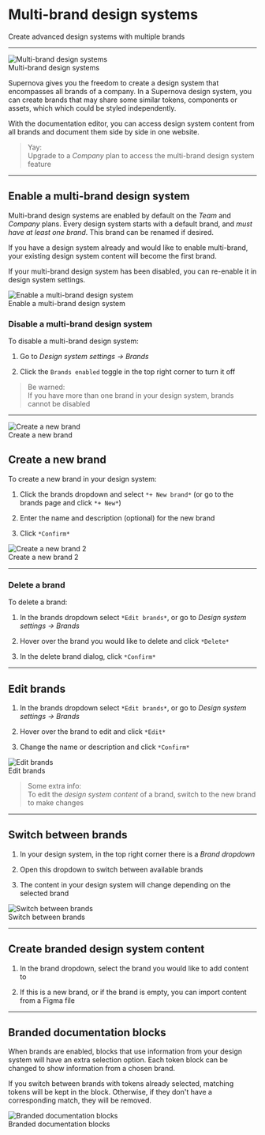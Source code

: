 
# Multi-brand design systems

Create advanced design systems with multiple brands

---

  
![Multi-brand design systems](https://studio-assets.supernova.io/design-systems/6475/6a85f56a-7742-4264-ad31-3aadef688f62.png?Expires=1972252800&Policy=eyJTdGF0ZW1lbnQiOlt7IlJlc291cmNlIjoiaHR0cHM6Ly9zdHVkaW8tYXNzZXRzLnN1cGVybm92YS5pby9kZXNpZ24tc3lzdGVtcy82NDc1LzZhODVmNTZhLTc3NDItNDI2NC1hZDMxLTNhYWRlZjY4OGY2Mi5wbmciLCJDb25kaXRpb24iOnsiRGF0ZUxlc3NUaGFuIjp7IkFXUzpFcG9jaFRpbWUiOjE5NzIyNTI4MDB9fX1dfQ__&Signature=Tc1s6i03ZzT27-qRjWlkBhqHGvNsQUBsIJNr13IBqQssgc4tXHHvi9Ol~qFy-kT0Vo5AY-QZ7r0YyKIC1Sr-bmLO5x8Br64t7DjktJGuV1AK6-I7C2M-xNNTp~tdLVpYQ3RDsoPRPpA2ccdeqGH33f2NxEli6OnwU5TJCcMnXmHhSMCdFkndYJg4DjS2sG-Ey5th1MmC3wxmpyylulRXlS9ouqnwp4UFPgers2ZlHg8A3P2yHqZlucddt8vvoitMyxFbAnzcT28E96PbXfT3OmqVGA0Z6fWrLnXuvZwmoSDo1s-IYjxex~HbzCg1GNjmMnAwAErqRVffyW4qRTOoqw__&Key-Pair-Id=APKAJGK34LCCAUR7N6LA)  
Multi-brand design systems  


Supernova gives you the freedom to create a design system that encompasses all brands of a company. In a Supernova design system, you can create brands that may share some similar tokens, components or assets, which which could be styled independently. 

With the documentation editor, you can access design system content from all brands and document them side by side in one website.

> Yay:  
> Upgrade to a *Company* plan to access the multi-brand design system feature

---

## Enable a multi-brand design system

Multi-brand design systems are enabled by default on the *Team* and *Company* plans. Every design system starts with a default brand, and *must have at least one brand*. This brand can be renamed if desired. 

If you have a design system already and would like to enable multi-brand, your existing design system content will become the first brand.

If your multi-brand design system has been disabled, you can re-enable it in design system settings. 

  
![Enable a multi-brand design system](https://studio-assets.supernova.io/design-systems/6475/90aa6a34-e958-4ff3-83b3-601ba2f2c1e6.png?Expires=1972252800&Policy=eyJTdGF0ZW1lbnQiOlt7IlJlc291cmNlIjoiaHR0cHM6Ly9zdHVkaW8tYXNzZXRzLnN1cGVybm92YS5pby9kZXNpZ24tc3lzdGVtcy82NDc1LzkwYWE2YTM0LWU5NTgtNGZmMy04M2IzLTYwMWJhMmYyYzFlNi5wbmciLCJDb25kaXRpb24iOnsiRGF0ZUxlc3NUaGFuIjp7IkFXUzpFcG9jaFRpbWUiOjE5NzIyNTI4MDB9fX1dfQ__&Signature=FiTE~NyYplusYJQj6-J8XYJLXoqPj3adi7hPPjUMEeNu6uoqFCrxFtO--g4MZMToMRHKDMu0x5GLs0dR-FiQkfKxxnK-RjaDfvreZim~IpezNR8YLFQ9S2KLl7Hjy1a2IqbIaCKYCI4gco~7Y0N-h7DAwcPZTqD1r1E~diNS~ZNNtEE4XyHNa--j2LtbDPJjVflMGQlZ6cDNhOIKJFlRt2Sw7kF1sUTiH5cX3BtOu-4Bu-TimxLsVDUt4QknMPyVowWr1y54qsncer-ttlMpuw6PgvjWxwinMRUzkzEIM1JNbhZap2~QNAjOhOe8M1ivLEVwqMf7nYFQpVY9sr2jig__&Key-Pair-Id=APKAJGK34LCCAUR7N6LA)  
Enable a multi-brand design system  


### Disable a multi-brand design system

To disable a multi-brand design system:

1. Go to *Design system settings -> Brands*

1. Click the `Brands enabled` toggle in the top right corner to turn it off

> Be warned:  
> If you have more than one brand in your design system, brands cannot be disabled

---

  
![Create a new brand](https://studio-assets.supernova.io/design-systems/6475/69c07225-aad3-4041-973e-203b21243289.png?Expires=1972252800&Policy=eyJTdGF0ZW1lbnQiOlt7IlJlc291cmNlIjoiaHR0cHM6Ly9zdHVkaW8tYXNzZXRzLnN1cGVybm92YS5pby9kZXNpZ24tc3lzdGVtcy82NDc1LzY5YzA3MjI1LWFhZDMtNDA0MS05NzNlLTIwM2IyMTI0MzI4OS5wbmciLCJDb25kaXRpb24iOnsiRGF0ZUxlc3NUaGFuIjp7IkFXUzpFcG9jaFRpbWUiOjE5NzIyNTI4MDB9fX1dfQ__&Signature=XJ4HshWDgdHPLxu4NYJWiModXdc4iA8Qz7aWGVuQ~2XOzoTnMpHi2jYQcinA2v0YmwLMvcPbJ05bSs5YLMZyqG2VmE31vw6vbvPb-nVAj1sYwNu8ebE~zH8ynca~Uq6wz7miz447cvfHRwaRKogfau9FXJy-Vk-UnlzJ25UoSJiqbt-w7uWRaE1kRtaiciVEr3yA3d1f0m2uqKN-YCdj4YEdd24AAM3-w10cXBiCt9U78HNUSO4V2rDlpHxnODSIzKgRKUdP~LZL-05kR7PYnBFynjb6HpLeBCIoYCzKJCZQN6Q7tC1oMNik8jCpIStfzsfNIKf5e~h7WTGX3GLcDA__&Key-Pair-Id=APKAJGK34LCCAUR7N6LA)  
Create a new brand  


## Create a new brand

To create a new brand in your design system:

1. Click the brands dropdown and select `*+ New brand*` (or go to the brands page and click `*+ New*`)

1. Enter the name and description (optional) for the new brand

1. Click `*Confirm*`

  
![Create a new brand 2](https://studio-assets.supernova.io/design-systems/6475/1e8f2e38-c749-4bc0-9f28-90a1ba746d09.png?Expires=1972252800&Policy=eyJTdGF0ZW1lbnQiOlt7IlJlc291cmNlIjoiaHR0cHM6Ly9zdHVkaW8tYXNzZXRzLnN1cGVybm92YS5pby9kZXNpZ24tc3lzdGVtcy82NDc1LzFlOGYyZTM4LWM3NDktNGJjMC05ZjI4LTkwYTFiYTc0NmQwOS5wbmciLCJDb25kaXRpb24iOnsiRGF0ZUxlc3NUaGFuIjp7IkFXUzpFcG9jaFRpbWUiOjE5NzIyNTI4MDB9fX1dfQ__&Signature=V733VT6ZzRX25vXBu9vRYFvKjqE4yJBHHJi-fmiCe~JKd8V-vpwMYz7lqRYWobCGb2P-FVaezn5HjskelKQ052QJhu~4cx1ykU3vc4Dii2a8~2pAJVBJDZobXOpzVBhs4sNSEWWVIEKJNKvSVT7em4eL0sWHnQxuF7A-Ed72uafCj2OoWVrtdArLRB756~UCRiJHgTGHmf03FZTO8v4W174lvjVbRpb-rfQ0HQ70aOE1QGH7XBr-l6~2mJXfDxF9QnCddnF4cf7Nbwzt2eJ5Y5NNfcpfd4pA1i4avT7fLfE8sDW~O5c9NvOU7N5eHGGurqvl-AUpKsRziuiMaM0ppw__&Key-Pair-Id=APKAJGK34LCCAUR7N6LA)  
Create a new brand 2  


---

### Delete a brand

To delete a brand:

1. In the brands dropdown select `*Edit brands*`, or go to *Design system settings -> Brands*

1. Hover over the brand you would like to delete and click `*Delete*`

1. In the delete brand dialog, click `*Confirm*`

---

## Edit brands

1. In the brands dropdown select `*Edit brands*`, or go to *Design system settings -> Brands*

1. Hover over the brand to edit and click `*Edit*`

1. Change the name or description and click `*Confirm*`

  
![Edit brands](https://studio-assets.supernova.io/design-systems/6475/c77a0958-5b7d-4d55-9d69-eaa5c557cb05.png?Expires=1972252800&Policy=eyJTdGF0ZW1lbnQiOlt7IlJlc291cmNlIjoiaHR0cHM6Ly9zdHVkaW8tYXNzZXRzLnN1cGVybm92YS5pby9kZXNpZ24tc3lzdGVtcy82NDc1L2M3N2EwOTU4LTViN2QtNGQ1NS05ZDY5LWVhYTVjNTU3Y2IwNS5wbmciLCJDb25kaXRpb24iOnsiRGF0ZUxlc3NUaGFuIjp7IkFXUzpFcG9jaFRpbWUiOjE5NzIyNTI4MDB9fX1dfQ__&Signature=C8kW8JxdxX6L2znKXucAniTZGJ4j~wJPHFFz8LmmtX0z~lGbdgwEXtRYINPoqsaI5LCKgL5cRVsc0-xBj2oX-1d6Sut6pl4VN8Tn8hPgYNG9tCm6M4BDC9kB4gXpWPUR9ok7zRDysZGVU2VR1i6fNA4t0kFFeXLOsxOfOlvArkHJm8G~3xjZqpmRfSyZbe7l6FWFSFQzMEBClP4tpYymES~PHY0C07puD5y58CmaQc-uuARA8KkTqpij678uhD6X7rhFmGdgGb8pnau1zud~pAYFlul~-T42pignjJ6MfVQdQOjaHhltfbekY98T4~THEEeihds8Q99kK7u4dsA1fQ__&Key-Pair-Id=APKAJGK34LCCAUR7N6LA)  
Edit brands  


> Some extra info:  
> To edit the *design system content* of a brand, switch to the new brand to make changes 

---

## Switch between brands

1. In your design system, in the top right corner there is a *Brand dropdown*

1. Open this dropdown to switch between available brands

1. The content in your design system will change depending on the selected brand

  
![Switch between brands](https://studio-assets.supernova.io/design-systems/6475/89c74eee-5050-4b47-a176-6d3e1edde824.png?Expires=1972252800&Policy=eyJTdGF0ZW1lbnQiOlt7IlJlc291cmNlIjoiaHR0cHM6Ly9zdHVkaW8tYXNzZXRzLnN1cGVybm92YS5pby9kZXNpZ24tc3lzdGVtcy82NDc1Lzg5Yzc0ZWVlLTUwNTAtNGI0Ny1hMTc2LTZkM2UxZWRkZTgyNC5wbmciLCJDb25kaXRpb24iOnsiRGF0ZUxlc3NUaGFuIjp7IkFXUzpFcG9jaFRpbWUiOjE5NzIyNTI4MDB9fX1dfQ__&Signature=gywXgtXeQ-HnUcsznCAlyloZexED9e2HZAKZVlbllE5eYcfbYhn8xjwP-Z9A8YXxgyCLgIFK0b71NS9KYWt3f6XPERmIE3UmNoOP9RMcbUfL9kSQF13UQD8n9Mgv0cWFTD4IN8lzkS32g1uIHFekgQfhMwmM7shr9fDhECScQTWlAMcZJJgaOWcA8zqTtcYJaOzoHq3TQ7Zm397m4bP2WPH5q5C3qpfN2c7Oi15nnz5aTQ6v7LJbY11gT7GcfQZWRZ2aVgbRwL3AZ7pQ-5zfZ~gOm1llVxVCmHAbB84A9mNZlkPUKtXtDLpumOSQ06w2NUwonWd8jkP5UewvVGF~zQ__&Key-Pair-Id=APKAJGK34LCCAUR7N6LA)  
Switch between brands  


---

## Create branded design system content

1. In the brand dropdown, select the brand you would like to add content to

1. If this is a new brand, or if the brand is empty, you can import content from a Figma file

---

## Branded documentation blocks

When brands are enabled, blocks that use information from your design system will have an extra selection option. Each token block can be changed to show information from a chosen brand.

If you switch between brands with tokens already selected, matching tokens will be kept in the block. Otherwise, if they don't have a corresponding match, they will be removed.

  
![Branded documentation blocks](https://studio-assets.supernova.io/design-systems/6475/425eccb8-45d8-42dc-8aa1-d6fd2ee3e1e8.png?Expires=1972252800&Policy=eyJTdGF0ZW1lbnQiOlt7IlJlc291cmNlIjoiaHR0cHM6Ly9zdHVkaW8tYXNzZXRzLnN1cGVybm92YS5pby9kZXNpZ24tc3lzdGVtcy82NDc1LzQyNWVjY2I4LTQ1ZDgtNDJkYy04YWExLWQ2ZmQyZWUzZTFlOC5wbmciLCJDb25kaXRpb24iOnsiRGF0ZUxlc3NUaGFuIjp7IkFXUzpFcG9jaFRpbWUiOjE5NzIyNTI4MDB9fX1dfQ__&Signature=m6XKgTDzHFJTdNyLsbL7jwwm5hei1hFFg9dTUT1jLH01TYz8naZ2NbUwFjpvhfde5mUEPzocodoeHoaakWQoLpvfs8Xe-NOdkQGsafjjlLxrN-7MeU0jEWxBFjun2kN9Qd8tsLd~rOUVZWEQIGR6OULrM9lj1mGOPB-RUth88migKWAiVqeqsEn251dWaI3hEm~NJhtEJGYF7rcDRzUBfrWOtE79tpOvKXrLx4GjGZuSZaIM0PKSOB2UJG2F8QEjQSSs1V7DGsFHy1WjKOjzGG1cTI9m~7sGaszzG~EDvw~li1Pqc-TRkiF2r0NPSMijDGdxNz9OqVaPccU91DOBng__&Key-Pair-Id=APKAJGK34LCCAUR7N6LA)  
Branded documentation blocks  
